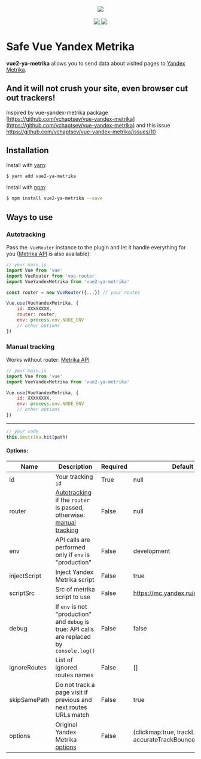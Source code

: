 <p align="center">
    <img src="https://i.imgur.com/iu7VdZ7.png" />
    <br>
    <br>
    <a href="https://badge.fury.io/js/vue2-ya-metrika">
        <img src="https://badge.fury.io/js/vue2-ya-metrika.svg" />
    </a>
    <a href="https://www.npmjs.com/package/vue2-ya-metrika">
        <img src="https://img.shields.io/npm/dm/vue2-ya-metrika.svg" />
    </a>
</p>


# Safe Vue Yandex Metrika

**vue2-ya-metrika** allows you to send data about visited pages to [Yandex Metrika].

## And it will not crush your site, even browser cut out trackers!

Inspired by vue-yandex-metrika package [https://github.com/vchaptsev/vue-yandex-metrika](https://github.com/vchaptsev/vue-yandex-metrika)
and this issue https://github.com/vchaptsev/vue-yandex-metrika/issues/10

## Installation

Install with [yarn]:

```bash
$ yarn add vue2-ya-metrika
```

Install with [npm]:

```bash
$ npm install vue2-ya-metrika --save
```


## Ways to use

### <a name="autotracking">Autotracking</a>

Pass the` VueRouter` instance to the plugin and let it handle everything for you ([Metrika API] is also available):
```javascript
// your main.js
import Vue from 'vue'
import VueRouter from 'vue-router'
import VueYandexMetrika from 'vue2-ya-metrika'                               

const router = new VueRouter({...}) // your routes

Vue.use(VueYandexMetrika, {
    id: XXXXXXXX,
    router: router,
    env: process.env.NODE_ENV
    // other options
})
```


### <a name="manual">Manual tracking</a>

Works without router: [Metrika API]
```javascript
// your main.js
import Vue from 'vue'
import VueYandexMetrika from 'vue2-ya-metrika'                               

Vue.use(VueYandexMetrika, {
    id: XXXXXXXX,
    env: process.env.NODE_ENV
    // other options
})
```
___

```javascript
// your code
this.$metrika.hit(path)
```

#### Options:

| Name           | Description                                                                                             | Required | Default                                                    |
| -------------- | ------------------------------------------------------------------------------------------------------- | -------- |------------------------------------------------------------|
| id             | Your tracking `id`                                                                                      | True     | null                                                       |
| router         | [Autotracking](#autotracking) if the `router` is passed, otherwise: [manual tracking](#manual-tracking) | False    | null                                                       |
| env            | API calls are performed only if `env` is "production"                                                   | False    | development                                                |
| injectScript   | Inject Yandex Metrika script                                                                            | False    | true                                                       |
| scriptSrc      | Src of metrika script to use                                                                            | False    | https://mc.yandex.ru/metrika/tag.js                        |
| debug          | If `env` is not "production" and `debug` is true: API calls are replaced by `console.log()`             | False    | false                                                      |
| ignoreRoutes   | List of ignored routes names                                                                            | False    | []                                                         |
| skipSamePath   | Do not track a page visit if previous and next routes URLs match                                        | False    | true                                                       |
| options        | Original Yandex Metrika [options](https://yandex.ru/support/metrika/code/counter-initialize.html)       | False    | {clickmap:true, trackLinks:true, accurateTrackBounce:true} |

[Yandex Metrika]: https://metrika.yandex.ru
[yarn]: https://yarnpkg.com
[npm]: https://npmjs.com
[Metrika API]: https://yandex.ru/support/metrika/objects/method-reference.html
